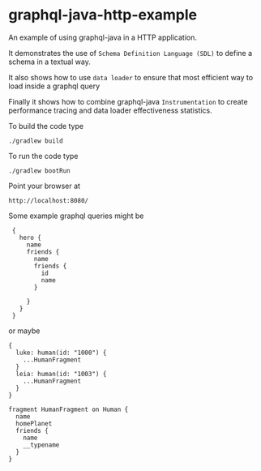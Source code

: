 # graphql-java-http-example

An example of using graphql-java in a HTTP application.

It demonstrates the use of `Schema Definition Language (SDL)` to define a schema in a textual way.
 
It also shows how to use `data loader` to ensure that most efficient way to load
inside a graphql query

Finally it shows how to combine graphql-java `Instrumentation` to create performance tracing
and data loader effectiveness statistics.

To build the code type

    ./gradlew build
    
To run the code type    
    
    ./gradlew bootRun
    
Point your browser at 

    http://localhost:8080/    


Some example graphql queries might be

     {
       hero {
         name
         friends {
           name
           friends {
             id
             name
           }
           
         }
       }
     }


or maybe

    {
      luke: human(id: "1000") {
        ...HumanFragment
      }
      leia: human(id: "1003") {
        ...HumanFragment
      }
    }
    
    fragment HumanFragment on Human {
      name
      homePlanet
      friends {
        name
        __typename
      }
    }


